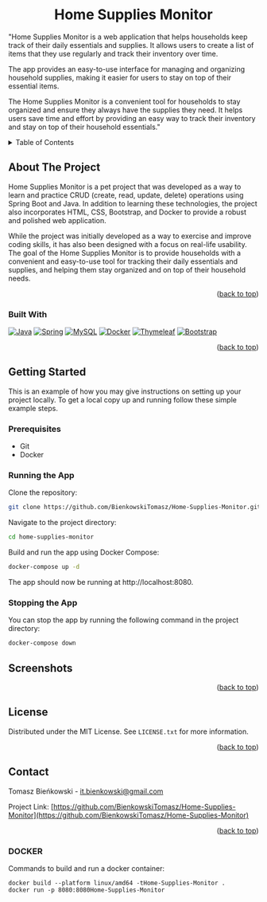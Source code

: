 <a name="readme-top"></a>
<div align="center">

<h1 align="center">Home Supplies Monitor</h1>
</div>
  <p>
    "Home Supplies Monitor is a web application that helps households keep track of their daily essentials and supplies. It allows users to create a list of items that they use regularly and track their inventory over time.

The app provides an easy-to-use interface for managing and organizing household supplies, making it easier for users to
stay on top of their essential items.

The Home Supplies Monitor is a convenient tool for households to stay organized and ensure they always have the supplies
they need. It helps users save time and effort by providing an easy way to track their inventory and stay on top of
their household essentials."
</p>

<!-- TABLE OF CONTENTS -->
<details>
  <summary>Table of Contents</summary>
  <ol>
    <li>
      <a href="#about-the-project">About The Project</a>
      <ul>
        <li><a href="#built-with">Built With</a></li>
      </ul>
    </li>
    <li>
      <a href="#getting-started">Getting Started</a>
      <ul>
        <li><a href="#prerequisites">Prerequisites</a></li>
        <li><a href="#installation">Installation</a></li>
      </ul>
    </li>
    <li><a href="#screenshots">Usage</a></li>
    <li><a href="#license">License</a></li>
    <li><a href="#contact">Contact</a></li>
  </ol>
</details>



<!-- ABOUT THE PROJECT -->

## About The Project

Home Supplies Monitor is a pet project that was developed as a way to learn and practice CRUD (create, read, update,
delete) operations using Spring Boot and Java. In addition to learning these technologies, the project also incorporates
HTML, CSS, Bootstrap, and Docker to provide a robust and polished web application.

While the project was initially developed as a way to exercise and improve coding skills, it has also been designed with
a focus on real-life usability. The goal of the Home Supplies Monitor is to provide households with a convenient and
easy-to-use tool for tracking their daily essentials and supplies, and helping them stay organized and on top of their
household needs.

<p align="right">(<a href="#readme-top">back to top</a>)</p>

### Built With

[![Java][Java.com]][Java-url]
[![Spring][Spring.io]][Spring-url]
[![MySQL][MySQL.com]][MySQL-url]
[![Docker][Docker.com]][Docker-url]
[![Thymeleaf][Thymeleaf.com]][Thymeleaf-url]
[![Bootstrap][Bootstrap.com]][Bootstrap-url]


<p align="right">(<a href="#readme-top">back to top</a>)</p>



<!-- GETTING STARTED -->

## Getting Started

This is an example of how you may give instructions on setting up your project locally.
To get a local copy up and running follow these simple example steps.

### Prerequisites

* Git
* Docker

### Running the App

Clone the repository:

  ```sh
git clone https://github.com/BienkowskiTomasz/Home-Supplies-Monitor.git
  ```

Navigate to the project directory:

  ```sh
cd home-supplies-monitor
  ```

Build and run the app using Docker Compose:

  ```sh
docker-compose up -d
  ```

The app should now be running at http://localhost:8080.

### Stopping the App

You can stop the app by running the following command in the project directory:

  ```sh
docker-compose down
  ```

<!-- Screenshots -->

## Screenshots

<p align="right">(<a href="#readme-top">back to top</a>)</p>


<!-- LICENSE -->

## License

Distributed under the MIT License. See `LICENSE.txt` for more information.

<p align="right">(<a href="#readme-top">back to top</a>)</p>



<!-- CONTACT -->

## Contact

Tomasz Bieńkowski - it.bienkowski@gmail.com

Project
Link: [https://github.com/BienkowskiTomasz/Home-Supplies-Monitor](https://github.com/BienkowskiTomasz/Home-Supplies-Monitor)

<p align="right">(<a href="#readme-top">back to top</a>)</p>

<!-- MARKDOWN LINKS & IMAGES -->
<!-- https://www.markdownguide.org/basic-syntax/#reference-style-links -->

[contributors-shield]: https://img.shields.io/github/contributors/BienkowskiTomasz/Home-Supplies-Monitor.svg?style=for-the-badge

[contributors-url]: https://github.com/BienkowskiTomasz/Home-Supplies-Monitor/graphs/contributors

[forks-shield]: https://img.shields.io/github/forks/BienkowskiTomasz/Home-Supplies-Monitor.svg?style=for-the-badge

[forks-url]: https://github.com/BienkowskiTomasz/Home-Supplies-Monitor/network/members

[stars-shield]: https://img.shields.io/github/stars/BienkowskiTomasz/Home-Supplies-Monitor.svg?style=for-the-badge

[stars-url]: https://github.com/BienkowskiTomasz/Home-Supplies-Monitor/stargazers

[issues-shield]: https://img.shields.io/github/issues/BienkowskiTomasz/Home-Supplies-Monitor.svg?style=for-the-badge

[issues-url]: https://github.com/BienkowskiTomasz/Home-Supplies-Monitor/issues

[license-shield]: https://img.shields.io/github/license/BienkowskiTomasz/Home-Supplies-Monitor.svg?style=for-the-badge

[license-url]: https://github.com/BienkowskiTomasz/Home-Supplies-Monitor/blob/master/LICENSE.txt

[linkedin-shield]: https://img.shields.io/badge/-LinkedIn-black.svg?style=for-the-badge&logo=linkedin&colorB=555

[linkedin-url]: https://linkedin.com/in/linkedin_username

[product-screenshot]: images/screenshot.png

[Java.com]: https://img.shields.io/badge/java-007396?style=for-the-badge&logo=java&logoColor=white

[Java-url]: https://www.java.com/

[Spring.io]: https://img.shields.io/badge/spring-green?style=for-the-badge&logo=spring&logoColor=white

[Spring-url]: https://spring.io/

[MySQL.com]: https://img.shields.io/badge/MySQL-4479A1?style=for-the-badge&logo=mysql&logoColor=white

[MySQL-url]: https://www.mysql.com/

[Docker.com]: https://img.shields.io/badge/Docker-0DB7ED?style=for-the-badge&logo=docker&logoColor=white

[Docker-url]: https://www.docker.com/

[Thymeleaf.com]: https://img.shields.io/badge/Thymeleaf-7B56C0?style=for-the-badge&logo=thymeleaf&logoColor=white

[Thymeleaf-url]: https://www.thymeleaf.org/

[Bootstrap.com]: https://img.shields.io/badge/Bootstrap-563D7C?style=for-the-badge&logo=bootstrap&logoColor=white

[Bootstrap-url]: https://getbootstrap.com

### DOCKER

Commands to build and run a docker container:

    docker build --platform linux/amd64 -tHome-Supplies-Monitor .
    docker run -p 8080:8080Home-Supplies-Monitor